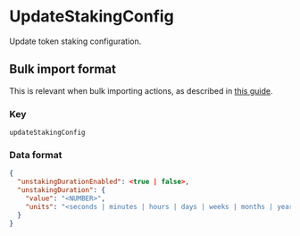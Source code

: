 # UpdateStakingConfig

Update token staking configuration.

## Bulk import format

This is relevant when bulk importing actions, as described in [this
guide](https://github.com/DA0-DA0/dao-dao-ui/wiki/Bulk-importing-actions).

### Key

`updateStakingConfig`

### Data format

```json
{
  "unstakingDurationEnabled": <true | false>,
  "unstakingDuration": {
    "value": "<NUMBER>",
    "units": "<seconds | minutes | hours | days | weeks | months | years>"
  }
}
```
